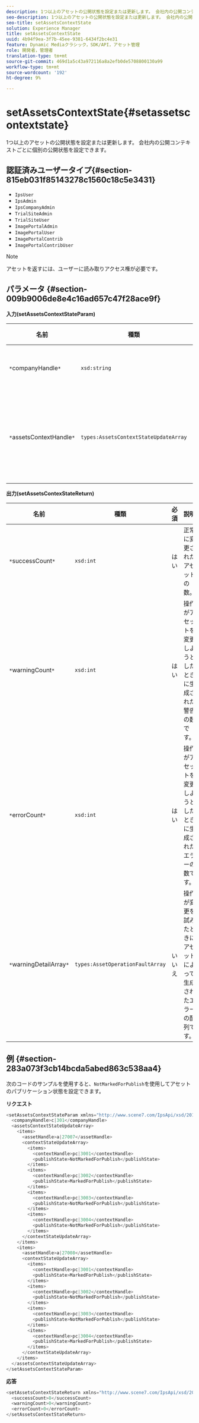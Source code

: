 ```yaml
---
description: 1つ以上のアセットの公開状態を設定または更新します。 会社内の公開コンテキストごとに個別の公開状態を設定できます。
seo-description: 1つ以上のアセットの公開状態を設定または更新します。 会社内の公開コンテキストごとに個別の公開状態を設定できます。
seo-title: setAssetsContextState
solution: Experience Manager
title: setAssetsContextState
uuid: 4b94f9ea-3f7b-45ee-9381-6434f2bc4e31
feature: Dynamic Mediaクラシック，SDK/API，アセット管理
role: 開発者，管理者
translation-type: tm+mt
source-git-commit: 469d1a5c43a972116a8a2efb0de5708800130a99
workflow-type: tm+mt
source-wordcount: '192'
ht-degree: 9%

---
```



# setAssetsContextState{#setassetscontextstate}

1つ以上のアセットの公開状態を設定または更新します。 会社内の公開コンテキストごとに個別の公開状態を設定できます。

## 認証済みユーザータイプ{#section-815eb031f85143278c1560c18c5e3431}

* `IpsUser`
* `IpsAdmin`
* `IpsCompanyAdmin`
* `TrialSiteAdmin`
* `TrialSiteUser`
* `ImagePortalAdmin`
* `ImagePortalUser`
* `ImagePortalContrib`
* `ImagePortalContribUser`

>[!NOTE]
>
>アセットを返すには、ユーザーに読み取りアクセス権が必要です。

## パラメータ {#section-009b9006de8e4c16ad657c47f28ace9f}

**入力(setAssetsContextStateParam)**

| 名前 | 種類 | 必須 | 説明 |
|---|---|---|---|
| `*`companyHandle`*` | `xsd:string` | はい | 会社へのハンドル。 |
| `*`assetsContextHandle`*` | `types:AssetsContextStateUpdateArray` | はい | アセットとその新しい公開状態の配列です。 |

**出力(setAssetsContexStateReturn)**

| 名前 | 種類 | 必須 | 説明 |
|---|---|---|---|
| `*`successCount`*` | `xsd:int` | はい | 正常に変更されたアセットの数。 |
| `*`warningCount`*` | `xsd:int` | はい | 操作がアセットを変更しようとしたときに生成された警告の数です。 |
| `*`errorCount`*` | `xsd:int` | はい | 操作がアセットを変更しようとしたときに生成されたエラーの数です。 |
| `*`warningDetailArray`*` | `types:AssetOperationFaultArray` | いいえ | 操作が変更を試みたときにアセットによって生成されたエラーの配列です。 |

## 例 {#section-283a073f3cb14bcda5abed863c538aa4}

次のコードのサンプルを使用すると、`NotMarkedForPublish`を使用してアセットのパブリケーション状態を設定できます。

**リクエスト**

```java
<setAssetsContextStateParam xmlns="http://www.scene7.com/IpsApi/xsd/2011-11-04">
  <companyHandle>c|301</companyHandle>
  <assetsContextStateUpdateArray>
    <items>
      <assetHandle>a|27007</assetHandle>
      <contextStateUpdateArray>
        <items>
          <contextHandle>pc|3001</contextHandle>
          <publishState>NotMarkedForPublish</publishState>
        </items>
        <items>
          <contextHandle>pc|3002</contextHandle>
          <publishState>MarkedForPublish</publishState>
        </items>
        <items>
          <contextHandle>pc|3003</contextHandle>
          <publishState>NotMarkedForPublish</publishState>
        </items>
        <items>
          <contextHandle>pc|3004</contextHandle>
          <publishState>NotMarkedForPublish</publishState>
        </items>
      </contextStateUpdateArray>
    </items>
    <items>
      <assetHandle>a|27008</assetHandle>
      <contextStateUpdateArray>
        <items>
          <contextHandle>pc|3001</contextHandle>
          <publishState>MarkedForPublish</publishState>
        </items>
        <items>
          <contextHandle>pc|3002</contextHandle>
          <publishState>NotMarkedForPublish</publishState>
        </items>
        <items>
          <contextHandle>pc|3003</contextHandle>
          <publishState>NotMarkedForPublish</publishState>
        </items>
        <items>
          <contextHandle>pc|3004</contextHandle>
          <publishState>MarkedForPublish</publishState>
        </items>
      </contextStateUpdateArray>
    </items>
  </assetsContextStateUpdateArray>
</setAssetsContextStateParam>
```

**応答**

```java
<setAssetsContextStateReturn xmlns="http://www.scene7.com/IpsApi/xsd/2011-11-04-beta">
  <successCount>8</successCount>
  <warningCount>0</warningCount>
  <errorCount>0</errorCount>
</setAssetsContextStateReturn>
```

